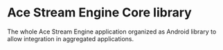 # Ace Stream Engine Core library
The whole Ace Stream Engine application organized as Android library to allow integration in aggregated applications.